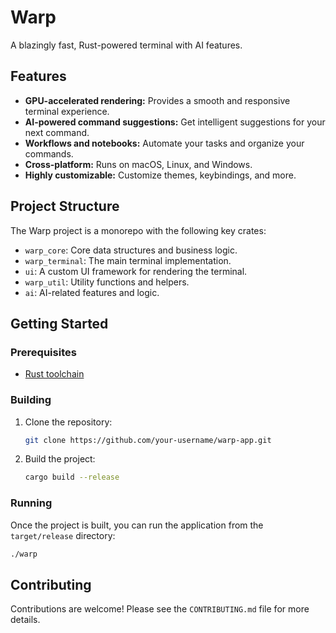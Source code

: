 # Warp

A blazingly fast, Rust-powered terminal with AI features.

## Features

*   **GPU-accelerated rendering:** Provides a smooth and responsive terminal experience.
*   **AI-powered command suggestions:** Get intelligent suggestions for your next command.
*   **Workflows and notebooks:** Automate your tasks and organize your commands.
*   **Cross-platform:** Runs on macOS, Linux, and Windows.
*   **Highly customizable:** Customize themes, keybindings, and more.

## Project Structure

The Warp project is a monorepo with the following key crates:

*   `warp_core`: Core data structures and business logic.
*   `warp_terminal`: The main terminal implementation.
*   `ui`: A custom UI framework for rendering the terminal.
*   `warp_util`: Utility functions and helpers.
*   `ai`: AI-related features and logic.

## Getting Started

### Prerequisites

*   [Rust toolchain](https://www.rust-lang.org/tools/install)

### Building

1.  Clone the repository:

    ```bash
    git clone https://github.com/your-username/warp-app.git
    ```

2.  Build the project:

    ```bash
    cargo build --release
    ```

### Running

Once the project is built, you can run the application from the `target/release` directory:

```bash
./warp
```

## Contributing

Contributions are welcome! Please see the `CONTRIBUTING.md` file for more details.
